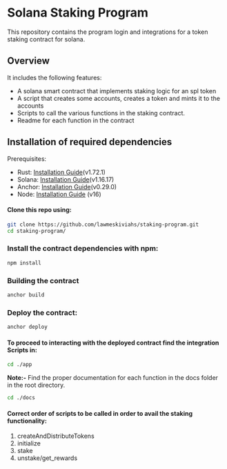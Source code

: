# Solana Staking Program
This repository contains the program login and integrations for a token staking contract for solana.
## Overview
It includes the following features:
- A solana smart contract that implements staking logic for an spl token
- A script that creates some accounts, creates a token and mints it to the accounts
- Scripts to call the various functions in the staking contract.
- Readme for each function in the contract
## Installation of required dependencies
Prerequisites:
- Rust: [Installation Guide](https://www.rust-lang.org/tools/install)(v1.72.1)
- Solana: [Installation Guide](https://docs.solana.com/cli/install-solana-cli-tools)(v1.16.17)
- Anchor: [Installation Guide](https://book.anchor-lang.com/getting_started/installation.html)(v0.29.0)
- Node: [Installation Guide](https://nodejs.org/en/download) (v16)
#### Clone this repo using:
```bash
git clone https://github.com/lawmeskiviahs/staking-program.git
cd staking-program/
``` 
### Install the contract dependencies with npm:
```bash
npm install
```
### Building the contract
```bash
anchor build
```
### Deploy the contract:
```bash
anchor deploy
```
#### To proceed to interacting with the deployed contract find the integration Scripts in:
```bash
cd ./app
```
**Note:-** Find the proper documentation for each function in the docs folder in the root directory.
```bash
cd ./docs
```
#### Correct order of scripts to be called in order to avail the staking functionality:
1. createAndDistributeTokens
2. initialize
3. stake
4. unstake/get_rewards

